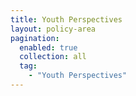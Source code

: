 ```yaml
---
title: Youth Perspectives
layout: policy-area
pagination:
  enabled: true
  collection: all
  tag:
    - "Youth Perspectives"
---
```

